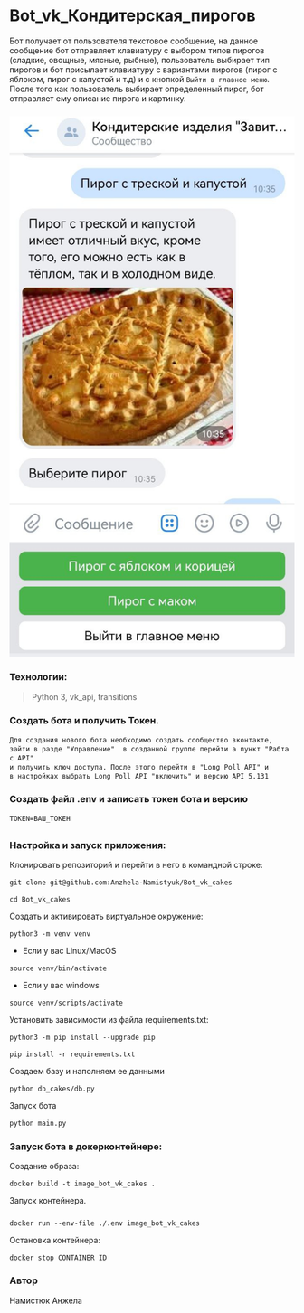 # Bot_vk_Кондитерская_пирогов

Бот получает от пользователя текстовое сообщение, на данное сообщение бот 
отправляет клавиатуру с выбором типов пирогов (сладкие, овощные, мясные, рыбные),
пользователь выбирает тип пирогов и бот присылает клавиатуру с вариантами пирогов
(пирог с яблоком, пирог с капустой и т.д) и с кнопкой ```Выйти в главное меню```. 
После того как пользователь выбирает определенный пирог, бот отправляет ему описание 
пирога и картинку.

#####
![Image text](https://github.com/Anzhela-Namistyuk/Bot_vk_cakes/blob/main/cake.jpg)
#####

### Технологии:

> Python 3, vk_api, transitions
###

### Создать бота и получить Токен.
```
Для создания нового бота необходимо создать сообщество вконтакте, 
зайти в разде "Управление"  в созданной группе перейти а пункт "Рабта с API"
и получить ключ доступа. После этого перейти в "Long Poll API" и
в настройках выбрать Long Poll API "включить" и версию API 5.131

```
### Создать файл .env и записать токен бота и версию 
```
TOKEN=ВАШ_ТОКЕН
```
##

### Настройка и запуск приложения:

Клонировать репозиторий и перейти в него в командной строке:

```
git clone git@github.com:Anzhela-Namistyuk/Bot_vk_cakes
```

```
cd Bot_vk_cakes
```

Cоздать и активировать виртуальное окружение:

```
python3 -m venv venv
```

* Если у вас Linux/MacOS

```
source venv/bin/activate
```

* Если у вас windows

 ```
source venv/scripts/activate
```

Установить зависимости из файла requirements.txt:

```
python3 -m pip install --upgrade pip
```

```
pip install -r requirements.txt
```

Создаем базу и наполняем ее данными
```
python db_cakes/db.py
```

Запуск бота
```
python main.py
```

#####
###  Запуск бота в докерконтейнере:

Создание образа:

```
docker build -t image_bot_vk_cakes .

```
Запуск контейнера.
#####

```
docker run --env-file ./.env image_bot_vk_cakes
```

Остановка контейнера:
```
docker stop CONTAINER ID 
```

### Автор
Намистюк Анжела 
#####
